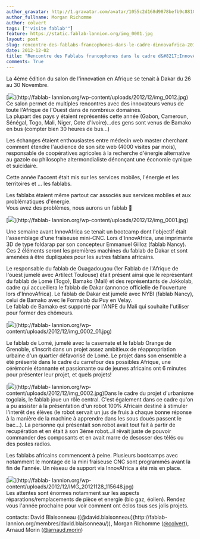 ```yaml
---
author_gravatar: http://1.gravatar.com/avatar/1055c2d168d9878befb9c8810eda96dc?s=96&d=mm&r=g
author_fullname: Morgan Richomme
author: colvert
tags: ["'visite fablab'"]
feature: https://static.fablab-lannion.org/img_0001.jpg
layout: post
slug: rencontre-des-fablabs-francophones-dans-le-cadre-dinnovafrica-2012-a-dakar
date: 2012-12-02
title: "Rencontre des Fablabs francophones dans le cadre d&#8217;InnovAfrica 2012 à Dakar"
comments: True
---
```

La 4ème édition du salon de l'innovation en Afrique se tenait à Dakar du 26 au
30 Novembre.

[![](https://static.fablab-lannion.org/img_0012-300x300.jpg)](http://fablab-
lannion.org/wp-content/uploads/2012/12/img_0012.jpg) Ce salon permet de
multiples rencontres avec des innovateurs venus de toute l'Afrique de l'Ouest
dans de nombreux domaines.  
La plupart des pays y étaient représentés cette année (Gabon, Cameroun,
Sénégal, Togo, Mali, Niger, Cote d'Ivoire)…des gens sont venus de Bamako en
bus (compter bien 30 heures de bus…)

Les échanges étaient enthousiastes entre médecin web master cherchant comment
étendre l'audience de son site web (4000 visites par mois), responsable de
coopératives agricoles à la recherche d'énergie alternative au gazole ou
philosophe altermondialiste dénonçant une économie cynique et suicidaire.



Cette année l'accent était mis sur les services mobiles, l'énergie et les
territoires et … les fablabs.

Les fablabs étaient même partout car associés aux services mobiles et aux
problématiques d'énergie.  
Vous avez des problèmes, nous aurons un fablab 🙂

[![](https://static.fablab-lannion.org/img_0001-300x185.jpg)](http://fablab-
lannion.org/wp-content/uploads/2012/12/img_0001.jpg)

Une semaine avant InnovAfrica se tenait un bootcamp dont l'objectif était
l'assemblage d'une fraiseuse mini-CNC. Lors d'InnovAfrica, une imprimante 3D
de type foldarap par son concepteur Emmanuel Gilloz (fablab Nancy). Ces 2
éléments seront les premières machines du fablab de Dakar et sont amenées à
être dupliquées pour les autres fablans africains.

Le responsable du fablab de Ouagadougou (1er Fablab de l'Afrique de l'ouest
jumelé avec Artilect Toulouse) était présent ainsi que le représentant du
fablab de Lomé (Togo), Bamako (Mali) et des représentants de Jokkolab, cadre
qui accueillera le fablab de Dakar (annonce officielle de l'ouverture lors
d'InnovAfrica). Le fablab de Dakar est jumelé avec NYBI (fablab Nancy), celui
de Bamako avec le Formalab du Puy en Velay.  
Le fablab de Bamako est supporté par l'ANPE du Mali qui souhaite l'utiliser
pour former des chômeurs.

[![](https://static.fablab-lannion.org/img_0002_01-300x199.jpg)](http://fablab-
lannion.org/wp-content/uploads/2012/12/img_0002_01.jpg)

Le fablab de Lomé, jumelé avec la casemate et le fablab Orange de Grenoble,
s'inscrit dans un projet assez ambitieux de réappropriation urbaine d'un
quartier défavorisé de Lomé. Le projet dans son ensemble a été présenté dans
le cadre du carrefour des possibles Afrique, une cérémonie étonnante et
passionante ou de jeunes africains ont 6 minutes pour présenter leur projet,
et quels projets!





[![](https://static.fablab-lannion.org/img_0002-150x150.jpg)](http://fablab-
lannion.org/wp-content/uploads/2012/12/img_0002.jpg)Dans le cadre du projet
d'urbanisme togolais, le fablab joue un rôle central. C'est également dans ce
cadre qu'on a pu assister à la présentation d'un robot 100% Africain destiné à
stimuler l'interêt des élèves (le robot servait un jus de fruis à chaque bonne
réponse à la manière de la machine à apprendre dans les sous doués passent le
bac…). La personne qui présentait son robot avait tout fait à partir de
recupération et en était à son 3ème robot…il rêvait juste de pouvoir commander
des composants et en avait marre de desosser des télés ou des postes radios.

Les fablabs africains commencent à peine. Plusieurs bootcamps avec notamment
le montage de la mini fraiseuse CNC sont programmés avant la fin de l'année.
Un réseau de support via InnovAfrica a été mis en place.

[![](https://static.fablab-lannion.org/IMG_20121128_115648-150x150.jpg)](http://fablab-
lannion.org/wp-content/uploads/2012/12/IMG_20121128_115648.jpg)  
Les attentes sont énormes notamment sur les aspects réparations/remplacements
de pièce et energie (bio gaz, éolien). Rendez vous l'année prochaine pour voir
comment ont éclos tous ses jolis projets.

contacts: David Blaisonneau ([@david.blaisonneau](http://fablab-
lannion.org/membres/david.blaisonneau/)), Morgan Richomme
([@colvert](http://fablab-lannion.org/membres/colvert/)), Arnaud Morin
([@arnaud.morin](http://fablab-lannion.org/membres/arnaud.morin/))


